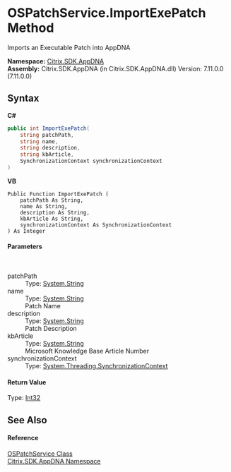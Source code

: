 # OSPatchService.ImportExePatch Method 
 

Imports an Executable Patch into AppDNA

**Namespace:**&nbsp;[Citrix.SDK.AppDNA](index.md)<br />**Assembly:**&nbsp;Citrix.SDK.AppDNA (in Citrix.SDK.AppDNA.dll) Version: 7.11.0.0 (7.11.0.0)

## Syntax

**C#**
```csharp
public int ImportExePatch(
	string patchPath,
	string name,
	string description,
	string kbArticle,
	SynchronizationContext synchronizationContext
)
```

**VB**
```vbnet
Public Function ImportExePatch ( 
	patchPath As String,
	name As String,
	description As String,
	kbArticle As String,
	synchronizationContext As SynchronizationContext
) As Integer
```


#### Parameters
&nbsp;<dl><dt>patchPath</dt><dd>Type: <a href="http://msdn2.microsoft.com/en-us/library/s1wwdcbf" target="_blank">System.String</a><br /></dd><dt>name</dt><dd>Type: <a href="http://msdn2.microsoft.com/en-us/library/s1wwdcbf" target="_blank">System.String</a><br />Patch Name</dd><dt>description</dt><dd>Type: <a href="http://msdn2.microsoft.com/en-us/library/s1wwdcbf" target="_blank">System.String</a><br />Patch Description</dd><dt>kbArticle</dt><dd>Type: <a href="http://msdn2.microsoft.com/en-us/library/s1wwdcbf" target="_blank">System.String</a><br />Microsoft Knowledge Base Article Number</dd><dt>synchronizationContext</dt><dd>Type: <a href="http://msdn2.microsoft.com/en-us/library/wx31754f" target="_blank">System.Threading.SynchronizationContext</a><br /></dd></dl>

#### Return Value
Type: <a href="http://msdn2.microsoft.com/en-us/library/td2s409d" target="_blank">Int32</a><br />

## See Also


#### Reference
<a href="2e946539-dc5f-62e8-5405-e89731ee69a1">OSPatchService Class</a><br /><a href="fe2d265b-410b-8b11-1eb4-a790e0b062bf">Citrix.SDK.AppDNA Namespace</a><br />